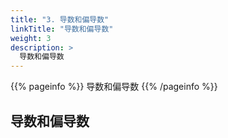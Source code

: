 ```yaml
---
title: "3. 导数和偏导数"
linkTitle: "导数和偏导数"
weight: 3
description: >
  导数和偏导数
---
```


{{% pageinfo %}}
导数和偏导数
{{% /pageinfo %}}


## 导数和偏导数

